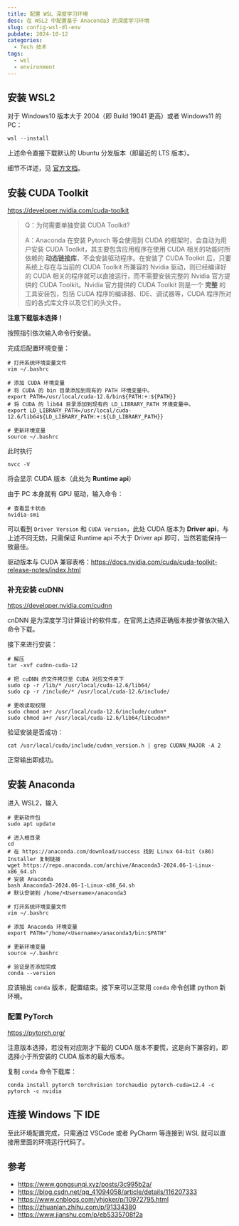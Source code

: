 ```yaml
---
title: 配置 WSL 深度学习环境
desc: 在 WSL2 中配置基于 Anaconda3 的深度学习环境
slug: config-wsl-dl-env
pubdate: 2024-10-12
categories:
  - Tech 技术
tags:
  - wsl
  - environment
---
```


## 安装 WSL2

对于 Windows10 版本大于 2004（即 Build 19041 更高）或者 Windows11 的 PC：

```powershell
wsl --install
```

上述命令直接下载默认的 Ubuntu 分发版本（即最近的 LTS 版本）。

细节不详述，见 [官方文档](https://learn.microsoft.com/en-us/windows/wsl/)。

## 安装 CUDA Toolkit

<https://developer.nvidia.com/cuda-toolkit>

> Q：为何需要单独安装 CUDA Toolkit?
>
> A：Anaconda 在安装 Pytorch 等会使用到 CUDA 的框架时，会自动为用户安装 CUDA Toolkit，其主要包含应用程序在使用 CUDA 相关的功能时所依赖的 **动态链接库**，不会安装驱动程序。在安装了 CUDA Toolkit 后，只要系统上存在与当前的 CUDA Toolkit 所兼容的 Nvidia 驱动，则已经编译好的 CUDA 相关的程序就可以直接运行，而不需要安装完整的 Nvidia 官方提供的 CUDA Toolkit。Nvidia 官方提供的 CUDA Toolkit 则是一个 **完整** 的工具安装包，包括 CUDA 程序的编译器、IDE、调试器等，CUDA 程序所对应的各式库文件以及它们的头文件。

**注意下载版本选择！**

按照指引依次输入命令行安装。

完成后配置环境变量：

```shell
# 打开系统环境变量文件
vim ~/.bashrc

# 添加 CUDA 环境变量
# 将 CUDA 的 bin 目录添加到现有的 PATH 环境变量中。
export PATH=/usr/local/cuda-12.6/bin${PATH:+:${PATH}}
# 将 CUDA 的 lib64 目录添加到现有的 LD_LIBRARY_PATH 环境变量中。
export LD_LIBRARY_PATH=/usr/local/cuda-12.6/lib64${LD_LIBRARY_PATH:+:${LD_LIBRARY_PATH}}

# 更新环境变量
source ~/.bashrc
```

此时执行

```shell
nvcc -V
```

将会显示 CUDA 版本（此处为 **Runtime api**）

由于 PC 本身就有 GPU 驱动，输入命令：

```shell
# 查看显卡状态
nvidia-smi
```

可以看到 `Driver Version` 和 `CUDA Version`，此处 CUDA 版本为 **Driver api**，与上述不同无妨，只需保证 Runtime api 不大于 Driver api 即可，当然若能保持一致最佳。

驱动版本与 CUDA 兼容表格：<https://docs.nvidia.com/cuda/cuda-toolkit-release-notes/index.html>

### 补充安装 cuDNN

<https://developer.nvidia.com/cudnn>

cnDNN 是为深度学习计算设计的软件库，在官网上选择正确版本按步骤依次输入命令下载。

接下来进行安装：

```shell
# 解压
tar -xvf cudnn-cuda-12

# 把 cuDNN 的文件拷贝至 CUDA 对应文件夹下
sudo cp -r /lib/* /usr/local/cuda-12.6/lib64/
sudo cp -r /include/* /usr/local/cuda-12.6/include/

# 更改读取权限
sudo chmod a+r /usr/local/cuda-12.6/include/cudnn*
sudo chmod a+r /usr/local/cuda-12.6/lib64/libcudnn*
```

验证安装是否成功：

```shell
cat /usr/local/cuda/include/cudnn_version.h | grep CUDNN_MAJOR -A 2
```

正常输出即成功。

## 安装 Anaconda

进入 WSL2，输入

```shell
# 更新软件包
sudo apt update
```

```shell
# 进入根目录
cd
# 在 https://anaconda.com/download/success 找到 Linux 64-bit (x86) Installer 复制链接
wget https://repo.anaconda.com/archive/Anaconda3-2024.06-1-Linux-x86_64.sh
# 安装 Anaconda
bash Anaconda3-2024.06-1-Linux-x86_64.sh
# 默认安装到 /home/<Username>/anaconda3
```

```shell
# 打开系统环境变量文件
vim ~/.bashrc

# 添加 Anaconda 环境变量
export PATH="/home/<Username>/anaconda3/bin:$PATH"

# 更新环境变量
source ~/.bashrc

# 验证是否添加完成
conda --version
```

应该输出 `conda` 版本，配置结束。接下来可以正常用 `conda` 命令创建 python 新环境。

### 配置 PyTorch

<https://pytorch.org/>

注意版本选择，若没有对应刚才下载的 CUDA 版本不要慌，这是向下兼容的，即选择小于所安装的 CUDA 版本的最大版本。

复制 `conda` 命令下载库：

```shell
conda install pytorch torchvision torchaudio pytorch-cuda=12.4 -c pytorch -c nvidia
```

## 连接 Windows 下 IDE

至此环境配置完成，只需通过 VSCode 或者 PyCharm 等连接到 WSL 就可以直接用里面的环境运行代码了。

## 参考

- <https://www.gongsunqi.xyz/posts/3c995b2a/>
- <https://blog.csdn.net/qq_41094058/article/details/116207333>
- <https://www.cnblogs.com/yhjoker/p/10972795.html>
- <https://zhuanlan.zhihu.com/p/91334380>
- <https://www.jianshu.com/p/eb5335708f2a>

